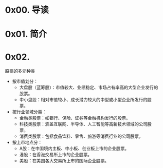 # 0x00. 导读

# 0x01. 简介

# 0x02.

股票的多元种类

- 按市值划分：
    - 大盘股（蓝筹股）：市值较大、业绩稳定、市场占有率高的大型企业发行的股票。
    - 中小盘股：相对市值较小、成长潜力较大的中型或小型企业所发行的股票。
- 按行业领域分类：
    - 金融类股票：如银行、保险、证券等金融机构发行的股票。
    - 科技类股票：涵盖互联网、半导体、人工智能等高新技术领域的公司股票。
    - 消费类股票：包括食品饮料、零售、旅游等消费行业的公司股票。
- 按上市地点分：
    - A股：在中国境内主板、中小板、创业板上市的企业股票。
    - 港股：在香港交易所上市的企业股票。
    - 美股：在美国各大交易所上市的国际企业股票。
